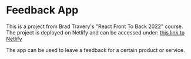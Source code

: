 # Feedback App

This is a project from Brad Travery's "React Front To Back 2022" course. The project is deployed on Netlify and can be accessed under:
[this link to Netlify](https://moonlit-fairy-853775.netlify.app/)

The app can be used to leave a feedback for a certain product or service.
